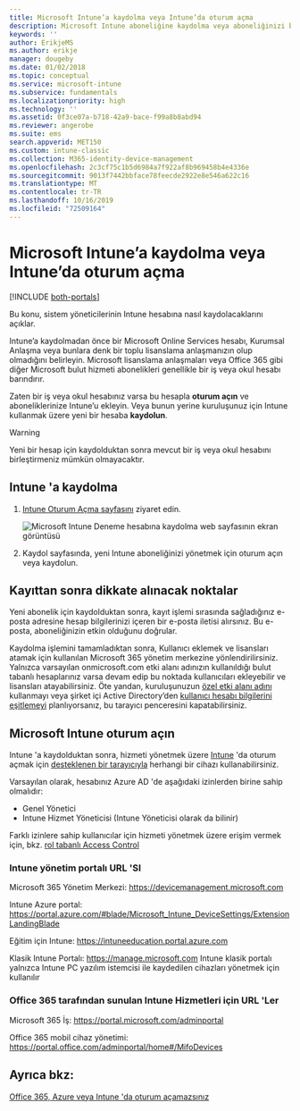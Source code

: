 ```yaml
---
title: Microsoft Intune’a kaydolma veya Intune’da oturum açma
description: Microsoft Intune aboneliğine kaydolma veya aboneliğinizi başlatmak için oturum açma.
keywords: ''
author: ErikjeMS
ms.author: erikje
manager: dougeby
ms.date: 01/02/2018
ms.topic: conceptual
ms.service: microsoft-intune
ms.subservice: fundamentals
ms.localizationpriority: high
ms.technology: ''
ms.assetid: 0f3ce07a-b718-42a9-bace-f99a8b8abd94
ms.reviewer: angerobe
ms.suite: ems
search.appverid: MET150
ms.custom: intune-classic
ms.collection: M365-identity-device-management
ms.openlocfilehash: 2c3cf75c1b5d6984a7f922af8b969458b4e4336e
ms.sourcegitcommit: 9013f7442bbface78feecde2922e8e546a622c16
ms.translationtype: MT
ms.contentlocale: tr-TR
ms.lasthandoff: 10/16/2019
ms.locfileid: "72509164"
---
```

# <a name="sign-up-or-sign-in-to-microsoft-intune"></a>Microsoft Intune’a kaydolma veya Intune’da oturum açma

[!INCLUDE [both-portals](../../intune-classic/includes/note-for-both-portals.md)]

Bu konu, sistem yöneticilerinin Intune hesabına nasıl kaydolacaklarını açıklar.

Intune’a kaydolmadan önce bir Microsoft Online Services hesabı, Kurumsal Anlaşma veya bunlara denk bir toplu lisanslama anlaşmanızın olup olmadığını belirleyin. Microsoft lisanslama anlaşmaları veya Office 365 gibi diğer Microsoft bulut hizmeti abonelikleri genellikle bir iş veya okul hesabı barındırır.

Zaten bir iş veya okul hesabınız varsa bu hesapla **oturum açın** ve aboneliklerinize Intune’u ekleyin. Veya bunun yerine kuruluşunuz için Intune kullanmak üzere yeni bir hesaba **kaydolun**.

>[!WARNING]
>Yeni bir hesap için kaydolduktan sonra mevcut bir iş veya okul hesabını birleştirmeniz mümkün olmayacaktır.

## <a name="how-to-sign-up-for-intune"></a>Intune 'a kaydolma

1. [Intune Oturum Açma sayfasını](https://admin.microsoft.com/Signup/Signup.aspx?OfferId=40BE278A-DFD1-470a-9EF7-9F2596EA7FF9&dl=INTUNE_A&ali=1#0%20) ziyaret edin.

   ![Microsoft Intune Deneme hesabına kaydolma web sayfasının ekran görüntüsü](./media/account-sign-up/account-sign-up-site.png)

2. Kaydol sayfasında, yeni Intune aboneliğinizi yönetmek için oturum açın veya kaydolun.

## <a name="post-sign-up-considerations"></a>Kayıttan sonra dikkate alınacak noktalar
Yeni abonelik için kaydolduktan sonra, kayıt işlemi sırasında sağladığınız e-posta adresine hesap bilgilerinizi içeren bir e-posta iletisi alırsınız. Bu e-posta, aboneliğinizin etkin olduğunu doğrular.

Kaydolma işlemini tamamladıktan sonra, Kullanıcı eklemek ve lisansları atamak için kullanılan Microsoft 365 yönetim merkezine yönlendirilirsiniz. Yalnızca varsayılan onmicrosoft.com etki alanı adınızın kullanıldığı bulut tabanlı hesaplarınız varsa devam edip bu noktada kullanıcıları ekleyebilir ve lisansları atayabilirsiniz. Öte yandan, kuruluşunuzun [özel etki alanı adını](custom-domain-name-configure.md) kullanmayı veya şirket içi Active Directory’den [kullanıcı hesabı bilgilerini eşitlemeyi](users-add.md#sync-active-directory-and-add-users-to-intune) planlıyorsanız, bu tarayıcı penceresini kapatabilirsiniz.

## <a name="sign-in-to-microsoft-intune"></a>Microsoft Intune oturum açın
Intune 'a kaydolduktan sonra, hizmeti yönetmek üzere [Intune](https://go.microsoft.com/fwlink/?linkid=2090973) 'da oturum açmak için [desteklenen bir tarayıcıyla](supported-devices-browsers.md#intune-supported-web-browsers) herhangi bir cihazı kullanabilirsiniz.

Varsayılan olarak, hesabınız Azure AD 'de aşağıdaki izinlerden birine sahip olmalıdır:
- Genel Yönetici
- Intune Hizmet Yöneticisi (Intune Yöneticisi olarak da bilinir)

Farklı izinlere sahip kullanıcılar için hizmeti yönetmek üzere erişim vermek için, bkz. [rol tabanlı Access Control](role-based-access-control.md)

### <a name="intune-admin-portal-url"></a>Intune yönetim portalı URL 'SI

Microsoft 365 Yönetim Merkezi: https://devicemanagement.microsoft.com

Intune Azure portal: https://portal.azure.com/#blade/Microsoft_Intune_DeviceSettings/ExtensionLandingBlade

Eğitim için Intune: https://intuneeducation.portal.azure.com

Klasik Intune Portalı: https://manage.microsoft.com Intune klasik portalı yalnızca Intune PC yazılım istemcisi ile kaydedilen cihazları yönetmek için kullanılır

### <a name="urls-for-intune-services-provided-by-office-365"></a>Office 365 tarafından sunulan Intune Hizmetleri için URL 'Ler

Microsoft 365 İş: https://portal.microsoft.com/adminportal

Office 365 mobil cihaz yönetimi: https://portal.office.com/adminportal/home#/MifoDevices

## <a name="see-also"></a>Ayrıca bkz:
[Office 365, Azure veya Intune 'da oturum açamazsınız](https://support.microsoft.com/help/2412085)
